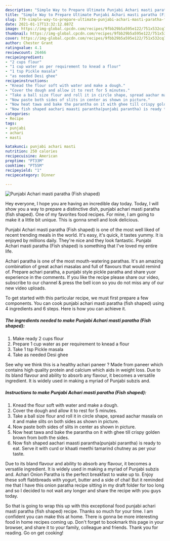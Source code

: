 ```yaml
---
description: "Simple Way to Prepare Ultimate Punjabi Achari masti paratha (Fish shaped)"
title: "Simple Way to Prepare Ultimate Punjabi Achari masti paratha (Fish shaped)"
slug: 779-simple-way-to-prepare-ultimate-punjabi-achari-masti-paratha-fish-shaped
date: 2021-01-17T13:32:12.887Z
image: https://img-global.cpcdn.com/recipes/9fbb29b5a595e122/751x532cq70/punjabi-achari-masti-paratha-fish-shaped-recipe-main-photo.jpg
thumbnail: https://img-global.cpcdn.com/recipes/9fbb29b5a595e122/751x532cq70/punjabi-achari-masti-paratha-fish-shaped-recipe-main-photo.jpg
cover: https://img-global.cpcdn.com/recipes/9fbb29b5a595e122/751x532cq70/punjabi-achari-masti-paratha-fish-shaped-recipe-main-photo.jpg
author: Chester Grant
ratingvalue: 4.1
reviewcount: 26466
recipeingredient:
- "2 cups flour"
- "1 cup water as per requirement to knead a flour"
- "1 tsp Pickle masala"
- "as needed Desi ghee"
recipeinstructions:
- "Knead the flour soft with water and make a dough."
- "Cover the dough and allow it to rest for 5 minutes."
- "Take a ball size flour and roll it in circle shape, spread aachar masala on it and make slits on both sides as shown in picture."
- "Now paste both sides of slits in center as shown in picture."
- "Now heat tawa and bake the parantha on it with ghee till crispy golden brown from both the sides."
- "Now fish shaped aachari maasti parantha(punjabi parantha) is ready to eat. Serve it with curd or khaati meethi tamarind chutney as per your taste."
categories:
- Recipe
tags:
- punjabi
- achari
- masti

katakunci: punjabi achari masti 
nutrition: 250 calories
recipecuisine: American
preptime: "PT33M"
cooktime: "PT55M"
recipeyield: "1"
recipecategory: Dinner

---
```



![Punjabi Achari masti paratha (Fish shaped)](https://img-global.cpcdn.com/recipes/9fbb29b5a595e122/751x532cq70/punjabi-achari-masti-paratha-fish-shaped-recipe-main-photo.jpg)

Hey everyone, I hope you are having an incredible day today. Today, I will show you a way to prepare a distinctive dish, punjabi achari masti paratha (fish shaped). One of my favorites food recipes. For mine, I am going to make it a little bit unique. This is gonna smell and look delicious.

Punjabi Achari masti paratha (Fish shaped) is one of the most well liked of recent trending meals in the world. It's easy, it's quick, it tastes yummy. It is enjoyed by millions daily. They're nice and they look fantastic. Punjabi Achari masti paratha (Fish shaped) is something that I've loved my entire life.

Achari paratha is one of the most mouth-watering parathas. It&#39;s an amazing combination of great achari masalas and full of flavours that would remind of. Prepare achari paratha, a punjabi style pickle paratha and share yuor experience in the comments. If you like the recipe please share our video, subscribe to our channel &amp; press the bell icon so you do not miss any of our new video uploads.


To get started with this particular recipe, we must first prepare a few components. You can cook punjabi achari masti paratha (fish shaped) using 4 ingredients and 6 steps. Here is how you can achieve it.

<!--inarticleads1-->

##### The ingredients needed to make Punjabi Achari masti paratha (Fish shaped):

1. Make ready 2 cups flour
1. Prepare 1 cup water as per requirement to knead a flour
1. Take 1 tsp Pickle masala
1. Take as needed Desi ghee


See why we think this is a healthy achari paneer ? Made from paneer which contains high quality protein and calcium which aids in weight loss. Due to its bland flavour and ability to absorb any flavour, it becomes a versatile ingredient. It is widely used in making a myriad of Punjabi subzis and. 

<!--inarticleads2-->

##### Instructions to make Punjabi Achari masti paratha (Fish shaped):

1. Knead the flour soft with water and make a dough.
1. Cover the dough and allow it to rest for 5 minutes.
1. Take a ball size flour and roll it in circle shape, spread aachar masala on it and make slits on both sides as shown in picture.
1. Now paste both sides of slits in center as shown in picture.
1. Now heat tawa and bake the parantha on it with ghee till crispy golden brown from both the sides.
1. Now fish shaped aachari maasti parantha(punjabi parantha) is ready to eat. Serve it with curd or khaati meethi tamarind chutney as per your taste.


Due to its bland flavour and ability to absorb any flavour, it becomes a versatile ingredient. It is widely used in making a myriad of Punjabi subzis and. Achari Onion Paratha is the perfect breakfast to wake up to. Enjoy these soft flabtbreads with yogurt, butter and a side of chai! But it reminded me that I have this onion paratha recipe sitting in my draft folder for too long and so I decided to not wait any longer and share the recipe with you guys today. 

So that is going to wrap this up with this exceptional food punjabi achari masti paratha (fish shaped) recipe. Thanks so much for your time. I am confident you can make this at home. There is gonna be more interesting food in home recipes coming up. Don't forget to bookmark this page in your browser, and share it to your family, colleague and friends. Thank you for reading. Go on get cooking!
